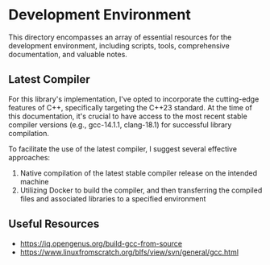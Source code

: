 # Development Environment

This directory encompasses an array of essential resources for the development environment, including scripts, tools, comprehensive documentation, and valuable notes.

## Latest Compiler

For this library's implementation, I've opted to incorporate the cutting-edge features of C++, specifically targeting the C++23 standard. At the time of this documentation, it's crucial to have access to the most recent stable compiler versions (e.g., gcc-14.1.1, clang-18.1) for successful library compilation.

To facilitate the use of the latest compiler, I suggest several effective approaches:

1. Native compilation of the latest stable compiler release on the intended machine
2. Utilizing Docker to build the compiler, and then transferring the compiled files and associated libraries to a specified environment

## Useful Resources

- <https://iq.opengenus.org/build-gcc-from-source>
- <https://www.linuxfromscratch.org/blfs/view/svn/general/gcc.html>
